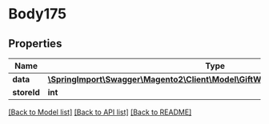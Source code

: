 # Body175

## Properties
Name | Type | Description | Notes
------------ | ------------- | ------------- | -------------
**data** | [**\SpringImport\Swagger\Magento2\Client\Model\GiftWrappingDataWrappingInterface**](GiftWrappingDataWrappingInterface.md) |  | 
**storeId** | **int** |  | [optional] 

[[Back to Model list]](../README.md#documentation-for-models) [[Back to API list]](../README.md#documentation-for-api-endpoints) [[Back to README]](../README.md)



